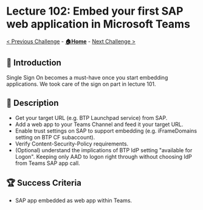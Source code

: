 # Lecture 102: Embed your first SAP web application in Microsoft Teams

[< Previous Challenge](./101-trust-sso.md) - **[🏠Home](../README.md)** - [Next Challenge >](./103-sap-principal-propagation.md)

## 🔭 Introduction

Single Sign On becomes a must-have once you start embedding applications. We took care of the sign on part in lecture 101.

## 📖 Description

- Get your target URL (e.g. BTP Launchpad service) from SAP.
- Add a web app to your Teams Channel and feed it your target URL.
- Enable trust settings on SAP to support embedding (e.g. iFrameDomains setting on BTP CF subaccount).
- Verify Content-Security-Policy requirements.
- (Optional) understand the implications of BTP IdP setting "available for Logon". Keeping only AAD to logon right through without choosing IdP from Teams SAP app call.

## 🏆 Success Criteria

- SAP app embedded as web app within Teams.

